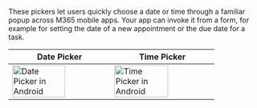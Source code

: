 These pickers let users quickly choose a date or time through a familiar popup across M365 mobile apps. Your app can invoke it from a form, for example for setting the date of a new appointment or the due date for a task.

| Date Picker                                                                                                                                                                           | Time Picker                                                                                                                                                                           |
| ------------------------------------------------------------------------------------------------------------------------------------------------------------------------------------- | ------------------------------------------------------------------------------------------------------------------------------------------------------------------------------------- |
| <img src="https://static2.sharepointonline.com/files/fabric/fabric-website/images/controls/android/datetimepicker/datepicker.png" alt="Date Picker in Android" style="width: 75%;" /> | <img src="https://static2.sharepointonline.com/files/fabric/fabric-website/images/controls/android/datetimepicker/timepicker.png" alt="Time Picker in Android" style="width: 75%;" /> |
